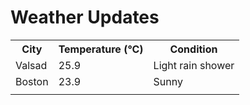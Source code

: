 # Weather Updates

<!-- WEATHER-UPDATE-START -->
<table><tr><th>City</th><th>Temperature (°C)</th><th>Condition</th></tr><tr><td>Valsad</td><td>25.9</td><td>Light rain shower</td></tr><tr><td>Boston</td><td>23.9</td><td>Sunny</td></tr><tr><td></td><td></td><td></td></tr></table>
<!-- WEATHER-UPDATE-END -->

